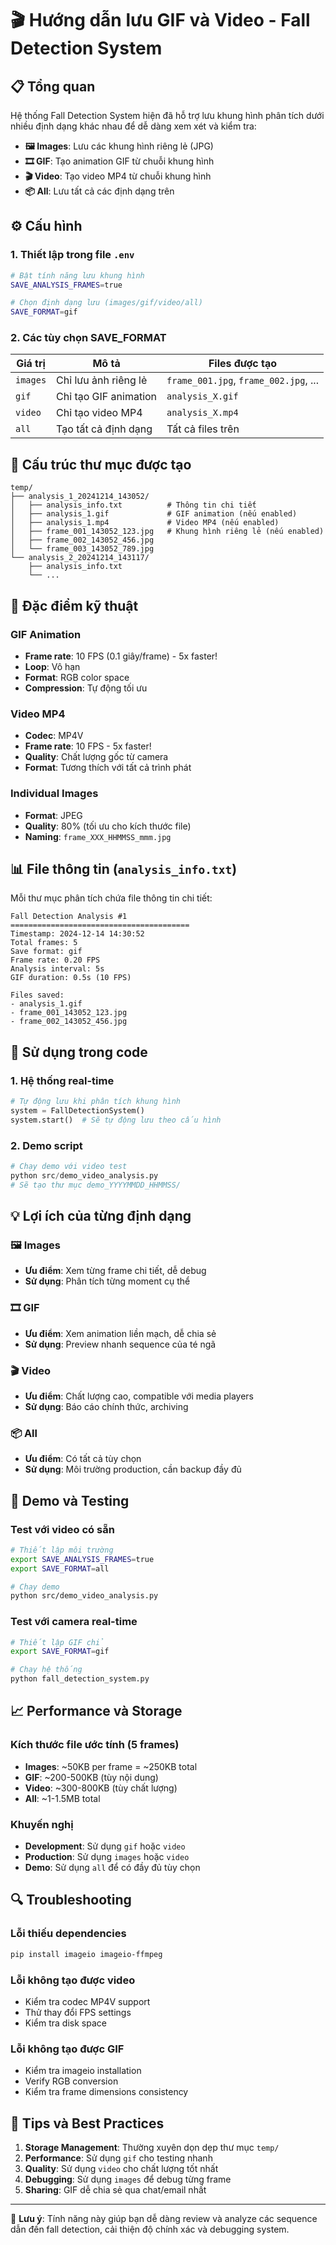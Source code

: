 # 🎬 Hướng dẫn lưu GIF và Video - Fall Detection System

## 📋 Tổng quan

Hệ thống Fall Detection System hiện đã hỗ trợ lưu khung hình phân tích dưới nhiều định dạng khác nhau để dễ dàng xem xét và kiểm tra:

- **🖼️ Images**: Lưu các khung hình riêng lẻ (JPG)
- **🎞️ GIF**: Tạo animation GIF từ chuỗi khung hình
- **🎬 Video**: Tạo video MP4 từ chuỗi khung hình
- **📦 All**: Lưu tất cả các định dạng trên

## ⚙️ Cấu hình

### 1. Thiết lập trong file `.env`

```bash
# Bật tính năng lưu khung hình
SAVE_ANALYSIS_FRAMES=true

# Chọn định dạng lưu (images/gif/video/all)
SAVE_FORMAT=gif
```

### 2. Các tùy chọn SAVE_FORMAT

| Giá trị | Mô tả | Files được tạo |
|---------|-------|----------------|
| `images` | Chỉ lưu ảnh riêng lẻ | `frame_001.jpg`, `frame_002.jpg`, ... |
| `gif` | Chỉ tạo GIF animation | `analysis_X.gif` |
| `video` | Chỉ tạo video MP4 | `analysis_X.mp4` |
| `all` | Tạo tất cả định dạng | Tất cả files trên |

## 📁 Cấu trúc thư mục được tạo

```
temp/
├── analysis_1_20241214_143052/
│   ├── analysis_info.txt          # Thông tin chi tiết
│   ├── analysis_1.gif             # GIF animation (nếu enabled)
│   ├── analysis_1.mp4             # Video MP4 (nếu enabled)
│   ├── frame_001_143052_123.jpg   # Khung hình riêng lẻ (nếu enabled)
│   ├── frame_002_143052_456.jpg
│   └── frame_003_143052_789.jpg
└── analysis_2_20241214_143117/
    ├── analysis_info.txt
    └── ...
```

## 🎯 Đặc điểm kỹ thuật

### GIF Animation
- **Frame rate**: 10 FPS (0.1 giây/frame) - 5x faster!
- **Loop**: Vô hạn
- **Format**: RGB color space
- **Compression**: Tự động tối ưu

### Video MP4
- **Codec**: MP4V
- **Frame rate**: 10 FPS - 5x faster!
- **Quality**: Chất lượng gốc từ camera
- **Format**: Tương thích với tất cả trình phát

### Individual Images
- **Format**: JPEG
- **Quality**: 80% (tối ưu cho kích thước file)
- **Naming**: `frame_XXX_HHMMSS_mmm.jpg`

## 📊 File thông tin (`analysis_info.txt`)

Mỗi thư mục phân tích chứa file thông tin chi tiết:

```
Fall Detection Analysis #1
========================================
Timestamp: 2024-12-14 14:30:52
Total frames: 5
Save format: gif
Frame rate: 0.20 FPS
Analysis interval: 5s
GIF duration: 0.5s (10 FPS)

Files saved:
- analysis_1.gif
- frame_001_143052_123.jpg
- frame_002_143052_456.jpg
```

## 🔧 Sử dụng trong code

### 1. Hệ thống real-time

```python
# Tự động lưu khi phân tích khung hình
system = FallDetectionSystem()
system.start()  # Sẽ tự động lưu theo cấu hình
```

### 2. Demo script

```python
# Chạy demo với video test
python src/demo_video_analysis.py
# Sẽ tạo thư mục demo_YYYYMMDD_HHMMSS/
```

## 💡 Lợi ích của từng định dạng

### 🖼️ Images
- **Ưu điểm**: Xem từng frame chi tiết, dễ debug
- **Sử dụng**: Phân tích từng moment cụ thể

### 🎞️ GIF
- **Ưu điểm**: Xem animation liền mạch, dễ chia sẻ
- **Sử dụng**: Preview nhanh sequence của té ngã

### 🎬 Video
- **Ưu điểm**: Chất lượng cao, compatible với media players
- **Sử dụng**: Báo cáo chính thức, archiving

### 📦 All
- **Ưu điểm**: Có tất cả tùy chọn
- **Sử dụng**: Môi trường production, cần backup đầy đủ

## 🎨 Demo và Testing

### Test với video có sẵn
```bash
# Thiết lập môi trường
export SAVE_ANALYSIS_FRAMES=true
export SAVE_FORMAT=all

# Chạy demo
python src/demo_video_analysis.py
```

### Test với camera real-time
```bash
# Thiết lập GIF chỉ
export SAVE_FORMAT=gif

# Chạy hệ thống
python fall_detection_system.py
```

## 📈 Performance và Storage

### Kích thước file ước tính (5 frames)
- **Images**: ~50KB per frame = ~250KB total
- **GIF**: ~200-500KB (tùy nội dung)
- **Video**: ~300-800KB (tùy chất lượng)
- **All**: ~1-1.5MB total

### Khuyến nghị
- **Development**: Sử dụng `gif` hoặc `video`
- **Production**: Sử dụng `images` hoặc `video`
- **Demo**: Sử dụng `all` để có đầy đủ tùy chọn

## 🔍 Troubleshooting

### Lỗi thiếu dependencies
```bash
pip install imageio imageio-ffmpeg
```

### Lỗi không tạo được video
- Kiểm tra codec MP4V support
- Thử thay đổi FPS settings
- Kiểm tra disk space

### Lỗi không tạo được GIF
- Kiểm tra imageio installation
- Verify RGB conversion
- Kiểm tra frame dimensions consistency

## 🎯 Tips và Best Practices

1. **Storage Management**: Thường xuyên dọn dẹp thư mục `temp/`
2. **Performance**: Sử dụng `gif` cho testing nhanh
3. **Quality**: Sử dụng `video` cho chất lượng tốt nhất
4. **Debugging**: Sử dụng `images` để debug từng frame
5. **Sharing**: GIF dễ chia sẻ qua chat/email nhất

---
📝 **Lưu ý**: Tính năng này giúp bạn dễ dàng review và analyze các sequence dẫn đến fall detection, cải thiện độ chính xác và debugging system. 
